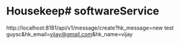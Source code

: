 # Housekeep# softwareService
http://localhost:8181/api/v1/message/create?hk_message=new test guysc&hk_email=vijay@gmail.com&hk_name=vijay
